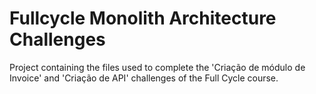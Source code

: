 # Fullcycle Monolith Architecture Challenges

Project containing the files used to complete the 'Criação de módulo de Invoice' and 'Criação de API' challenges of the Full Cycle course.
